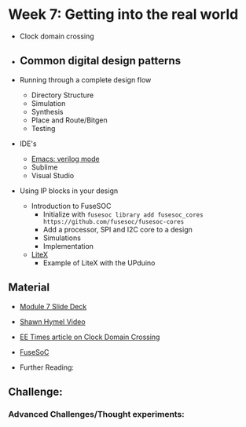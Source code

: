 # Week 7: Getting into the real world
- Clock domain crossing
- Common digital design patterns
  - 
- Running through a complete design flow
  - Directory Structure
  - Simulation
  - Synthesis
  - Place and Route/Bitgen
  - Testing

- IDE's
  - [Emacs: verilog mode](https://www.veripool.org/verilog-mode/)
  - Sublime
  - Visual Studio 

- Using IP blocks in your design
  - Introduction to FuseSOC
    - Initialize with `fusesoc library add fusesoc_cores https://github.com/fusesoc/fusesoc-cores`
    - Add a processor, SPI and I2C core to a design
    - Simulations
    - Implementation
  - [LiteX](https://github.com/enjoy-digital/litex)
    - Example of LiteX with the UPduino

## Material
- [Module 7 Slide Deck](Slides/Hands_on_with_FPGA's_Module_7.pdf)
- [Shawn Hymel Video](https://www.youtube.com/watch?v=dXU1py-Od1g)
- [EE Times article on Clock Domain Crossing](https://www.eetimes.com/understanding-clock-domain-crossing-issues/)
- [FuseSoC]()

- Further Reading:


## Challenge:

### Advanced Challenges/Thought experiments:
